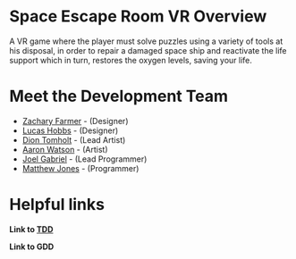 # Space Escape Room VR Overview
A VR game where the player must solve puzzles using a variety of tools at his disposal, in order to repair a damaged space ship and reactivate the life support which in turn, restores the oxygen levels, saving your life.

# Meet the Development Team

  - [Zachary Farmer](https://www.linkedin.com/in/zachary-farmer-vgd/) - (Designer)
  - [Lucas Hobbs](https://www.linkedin.com/) - (Designer)
  - [Dion Tomholt](https://www.linkedin.com/in/dion-tomholt-953b78140/) - (Lead Artist)
  - [Aaron Watson](https://www.linkedin.com/) - (Artist)
  - [Joel Gabriel](https://www.linkedin.com/in/joel-gabriel-903b6b114/) - (Lead Programmer)
  - [Matthew Jones](https://www.linkedin.com/in/matthew-jones-06061a11b/) - (Programmer)
# Helpful links

**Link to [TDD](https://docs.google.com/document/d/13E69RyqYCsYZFUNnQsLJTHgSLAQ4iQvimqMF6bHQwQw/edit?usp=sharing)**

**Link to GDD**

